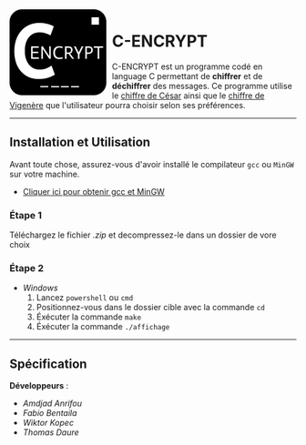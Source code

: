 <img  style="float: left; margin: 0 10px 0 0; " alt="" src="./data/Logo_projet_C.png">

# **C-ENCRYPT**
<div>
C-ENCRYPT est un programme codé en language C permettant de <strong>chiffrer</strong> et de <strong>déchiffrer</strong> des messages. Ce programme utilise le <a href="https://fr.wikipedia.org/wiki/Chiffrement_par_d%C3%A9calage">chiffre de César</a> ainsi que le <a href="https://fr.wikipedia.org/wiki/Chiffre_de_Vigen%C3%A8re">chiffre de Vigenère</a> que l'utilisateur pourra choisir selon ses préférences.
</div>

---

## **Installation et Utilisation**

Avant toute chose, assurez-vous d'avoir installé le compilateur `gcc` ou `MinGW` sur votre machine.
* <a href="https://winlibs.com">Cliquer ici pour obtenir gcc et MinGW</a>


### **Étape 1**
Téléchargez le fichier *.zip* et decompressez-le dans un dossier de vore choix

### **Étape 2**
* *Windows*
    1. Lancez `powershell` ou `cmd`
    2. Positionnez-vous dans le dossier cible avec la commande `cd`
    3. Éxécuter la commande `make`
    4. Éxécuter la commande `./affichage`

---

## **Spécification**

<!-- à compléter DEMAIN !!!! -->

**Développeurs** :
* *Amdjad Anrifou*
* *Fabio Bentaila*
* *Wiktor Kopec*
* *Thomas Daure*
